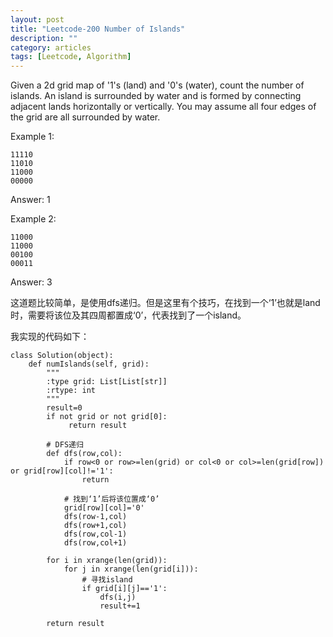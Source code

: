 ```yaml
---
layout: post
title: "Leetcode-200 Number of Islands"
description: ""
category: articles
tags: [Leetcode, Algorithm]
---
```


Given a 2d grid map of '1's (land) and '0's (water), count the number of islands. An island is surrounded by water and is formed by connecting adjacent lands horizontally or vertically. You may assume all four edges of the grid are all surrounded by water.

Example 1:

```
11110
11010
11000
00000
```
Answer: 1

Example 2:

```
11000
11000
00100
00011

```

Answer: 3

这道题比较简单，是使用dfs递归。但是这里有个技巧，在找到一个‘1’也就是land时，需要将该位及其四周都置成‘0’，代表找到了一个island。

我实现的代码如下：

```
class Solution(object):
    def numIslands(self, grid):
        """
        :type grid: List[List[str]]
        :rtype: int
        """
        result=0
        if not grid or not grid[0]:
             return result
            
        # DFS递归
        def dfs(row,col):
            if row<0 or row>=len(grid) or col<0 or col>=len(grid[row]) or grid[row][col]!='1':
                return
            
            # 找到‘1’后将该位置成‘0’
            grid[row][col]='0'
            dfs(row-1,col)
            dfs(row+1,col)
            dfs(row,col-1)
            dfs(row,col+1)
            
        for i in xrange(len(grid)):
            for j in xrange(len(grid[i])):
                # 寻找island
                if grid[i][j]=='1':
                    dfs(i,j)
                    result+=1
                    
        return result
```
